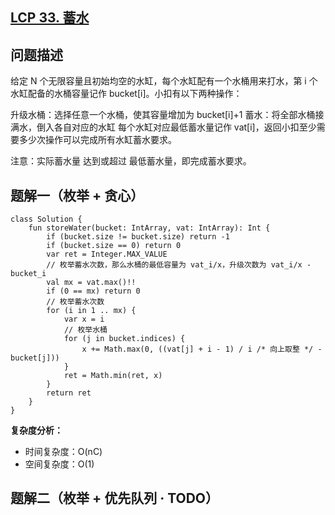 ## [LCP 33. 蓄水](https://leetcode.cn/problems/o8SXZn/description/)

## 问题描述

给定 N 个无限容量且初始均空的水缸，每个水缸配有一个水桶用来打水，第 i 个水缸配备的水桶容量记作 bucket[i]。小扣有以下两种操作：

升级水桶：选择任意一个水桶，使其容量增加为 bucket[i]+1
蓄水：将全部水桶接满水，倒入各自对应的水缸
每个水缸对应最低蓄水量记作 vat[i]，返回小扣至少需要多少次操作可以完成所有水缸蓄水要求。

注意：实际蓄水量 达到或超过 最低蓄水量，即完成蓄水要求。

## 题解一（枚举 + 贪心）

```
class Solution {
    fun storeWater(bucket: IntArray, vat: IntArray): Int {
        if (bucket.size != bucket.size) return -1
        if (bucket.size == 0) return 0
        var ret = Integer.MAX_VALUE
        // 枚举蓄水次数，那么水桶的最低容量为 vat_i/x，升级次数为 vat_i/x - bucket_i
        val mx = vat.max()!!
        if (0 == mx) return 0
        // 枚举蓄水次数
        for (i in 1 .. mx) {
            var x = i
            // 枚举水桶
            for (j in bucket.indices) {
                x += Math.max(0, ((vat[j] + i - 1) / i /* 向上取整 */ - bucket[j]))
            }
            ret = Math.min(ret, x)
        }
        return ret
    }
}
```

**复杂度分析：**

- 时间复杂度：O(nC)
- 空间复杂度：O(1)

## 题解二（枚举 + 优先队列 · TODO）

```
```
